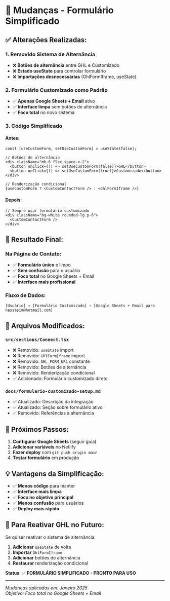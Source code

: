 # 🔄 Mudanças - Formulário Simplificado

## ✅ **Alterações Realizadas:**

### **1. Removido Sistema de Alternância**
- ❌ **Botões de alternância** entre GHL e Customizado
- ❌ **Estado useState** para controlar formulário
- ❌ **Importações desnecessárias** (GhlFormIframe, useState)

### **2. Formulário Customizado como Padrão**
- ✅ **Apenas Google Sheets + Email** ativo
- ✅ **Interface limpa** sem botões de alternância
- ✅ **Foco total** no novo sistema

### **3. Código Simplificado**

#### **Antes:**
```tsx
const [useCustomForm, setUseCustomForm] = useState(false);

// Botões de alternância
<div className="mb-6 flex space-x-2">
  <button onClick={() => setUseCustomForm(false)}>GHL</button>
  <button onClick={() => setUseCustomForm(true)}>Customizado</button>
</div>

// Renderização condicional
{useCustomForm ? <CustomContactForm /> : <GhlFormIframe />}
```

#### **Depois:**
```tsx
// Sempre usar formulário customizado
<div className="bg-white rounded-lg p-6">
  <CustomContactForm />
</div>
```

## 🎯 **Resultado Final:**

### **Na Página de Contato:**
- ✅ **Formulário único** e limpo
- ✅ **Sem confusão** para o usuário
- ✅ **Foco total** no Google Sheets + Email
- ✅ **Interface mais profissional**

### **Fluxo de Dados:**
```
[Usuário] → [Formulário Customizado] → [Google Sheets + Email para nessasim@hotmail.com]
```

## 📁 **Arquivos Modificados:**

### **`src/sections/Connect.tsx`**
- ❌ Removido: `useState` import
- ❌ Removido: `GhlFormIframe` import
- ❌ Removido: `GHL_FORM_URL` constante
- ❌ Removido: Botões de alternância
- ❌ Removido: Renderização condicional
- ✅ Adicionado: Formulário customizado direto

### **`docs/formulario-customizado-setup.md`**
- ✅ Atualizado: Descrição da integração
- ✅ Atualizado: Seção sobre formulário ativo
- ✅ Removido: Referências à alternância

## 🚀 **Próximos Passos:**

1. **Configurar Google Sheets** (seguir guia)
2. **Adicionar variáveis** no Netlify
3. **Fazer deploy** com `git push origin main`
4. **Testar formulário** em produção

## 💡 **Vantagens da Simplificação:**

- ✅ **Menos código** para manter
- ✅ **Interface mais limpa**
- ✅ **Foco no objetivo principal**
- ✅ **Menos confusão** para usuários
- ✅ **Deploy mais rápido**

## 🔄 **Para Reativar GHL no Futuro:**

Se quiser reativar o sistema de alternância:

1. **Adicionar** `useState` de volta
2. **Importar** `GhlFormIframe`
3. **Adicionar** botões de alternância
4. **Restaurar** renderização condicional

**Status**: ✅ **FORMULÁRIO SIMPLIFICADO - PRONTO PARA USO**

---

*Mudanças aplicadas em: Janeiro 2025*  
*Objetivo: Foco total no Google Sheets + Email*
